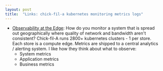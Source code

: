 ```yaml
---
layout: post
title:  "Links: chick-fil-a kubernetes monitoring metrics logs"
---
```


* [Observability at the Edge](https://medium.com/chick-fil-atech/observability-at-the-edge-b2385065ab6e): How do you monitor a system that is spread out geographically where quality of network and bandwidth aren't consistent? Chick-fil-A runs 2800+ kubernetes clusters - 1 per store. Each store is a compute edge. Metrics are shipped to a central analytics / alerting system. I like how they think about what to observe:
  * System metrics
  * Application metrics
  * Business metrics